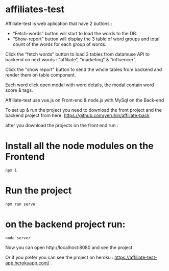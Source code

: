 # affiliates-test

Affiliate-test is web aplication that have 2 buttons :
- “Fetch-words” button will start to load the words to the DB.
- “Show-report” button will display the 3 table of word groups and total count of the words for each group of words.

Click the "fetch words" button to load 3 tables from datamuse API to backend on next words : “affiliate”, “marketing” & “influencer”.

Click the "show report" button to send the whole tables from backend and render them on table component.

Each word click open modal with word details, the modal contain word score & tags.

Affiliate-test use vue.js on Front-end & node.js with MySql on the Back-end

To set up & run the project you need to download the front project and the backend project from here: https://github.com/yeruhin/affiliate-back

after you download the projects on the front end run : 

# Install all the node modules on the Frontend 
```
npm i
```

# Run the project
```
npm run serve

```
# on the backend project run:

```
node server
```

Now you can open http://localhost:8080 and see the project.

Or if you prefer you can see the project on heroku : https://affiliate-test-app.herokuapp.com/ .

